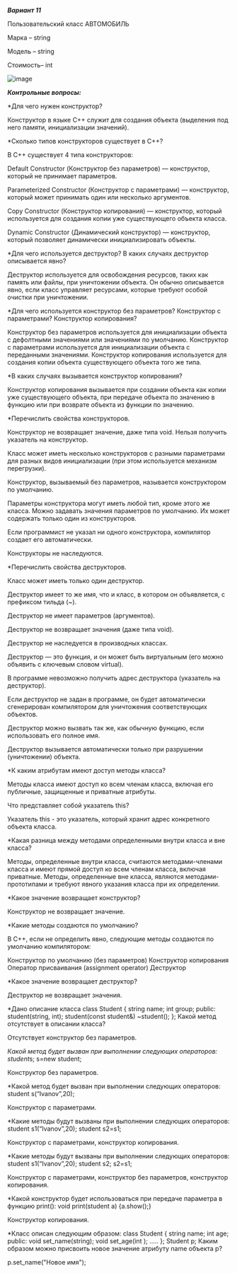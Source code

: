 ***Вариант 11***

Пользовательский класс АВТОМОБИЛЬ

Марка – string

Модель – string

Стоимость– int

![image](https://github.com/user-attachments/assets/59596be9-2b41-48b9-b228-7f26aedcf1b1)

***Контрольные вопросы:***

*Для чего нужен конструктор?

Конструктор в языке С++ служит для создания объекта (выделения под него памяти, инициализации значений).

*Сколько типов конструкторов существует в С++?

В C++ существует 4 типа конструкторов:

Default Constructor (Конструктор без параметров) — конструктор, который не принимает параметров.

Parameterized Constructor (Конструктор с параметрами) — конструктор, который может принимать один или несколько аргументов.

Copy Constructor (Конструктор копирования) — конструктор, который используется для создания копии уже существующего объекта класса.

Dynamic Constructor (Динамический конструктор) — конструктор, который позволяет динамически инициализировать объекты.

*Для чего используется деструктор? В каких случаях деструктор описывается явно?

Деструктор используется для освобождения ресурсов, таких как память или файлы, при уничтожении объекта. Он обычно описывается явно, если класс управляет ресурсами, которые требуют особой очистки при уничтожении.

*Для чего используется конструктор без параметров? Конструктор с параметрами? Конструктор копирования?

Конструктор без параметров используется для инициализации объекта с дефолтными значениями или значениями по умолчанию.
Конструктор с параметрами используется для инициализации объекта с переданными значениями.
Конструктор копирования используется для создания копии объекта существующего объекта того же типа.

*В каких случаях вызывается конструктор копирования?

Конструктор копирования вызывается при создании объекта как копии уже существующего объекта, при передаче объекта по значению в функцию или при возврате объекта из функции по значению.

*Перечислить свойства конструкторов.

Конструктор не возвращает значение, даже типа void. Нельзя получить указатель на конструктор.

Класс может иметь несколько конструкторов с разными параметрами для разных видов инициализации (при этом используется механизм перегрузки).

Конструктор, вызываемый без параметров, называется конструктором по умолчанию.

Параметры конструктора могут иметь любой тип, кроме этого же класса. Можно задавать значения параметров по умолчанию. Их может содержать только один из конструкторов.

Если программист не указал ни одного конструктора, компилятор создает его автоматически.

Конструкторы не наследуются.

*Перечислить свойства деструкторов.

Класс может иметь только один деструктор.

Деструктор имеет то же имя, что и класс, в котором он объявляется, с префиксом тильда (~).

Деструктор не имеет параметров (аргументов).

Деструктор не возвращает значения (даже типа void).

Деструктор не наследуется в производных классах.

Деструктор — это функция, и он может быть виртуальным (его можно объявить с ключевым словом virtual).

В программе невозможно получить адрес деструктора (указатель на деструктор).

Если деструктор не задан в программе, он будет автоматически сгенерирован компилятором для уничтожения соответствующих объектов.

Деструктор можно вызвать так же, как обычную функцию, если использовать его полное имя.

Деструктор вызывается автоматически только при разрушении (уничтожении) объекта.

*К каким атрибутам имеют доступ методы класса?

Методы класса имеют доступ ко всем членам класса, включая его публичные, защищенные и приватные атрибуты.

Что представляет собой указатель this?

Указатель this - это указатель, который хранит адрес конкретного объекта класса.

*Какая разница между методами определенными внутри класса и вне класса?

Методы, определенные внутри класса, считаются методами-членами класса и имеют прямой доступ ко всем членам класса, включая приватные. Методы, определенные вне класса, являются методами-прототипами и требуют явного указания класса при их определении.

*Какое значение возвращает конструктор?

Конструктор не возвращает значение.

*Какие методы создаются по умолчанию?

В C++, если не определить явно, следующие методы создаются по умолчанию компилятором:

Конструктор по умолчанию (без параметров)
Конструктор копирования
Оператор присваивания (assignment operator)
Деструктор

*Какое значение возвращает деструктор?

Деструктор не возвращает значения.

*Дано описание класса class Student { string name; int group; public: student(string, int); student(const student&) ~student(); }; Какой метод отсутствует в описании класса?

Отсутствует конструктор без параметров.

*Какой метод будет вызван при выполнении следующих операторов: student*s; s=new student;

Конструктор без параметров.

*Какой метод будет вызван при выполнении следующих операторов: student s(“Ivanov”,20);

Конструктор с параметрами.

*Какие методы будут вызваны при выполнении следующих операторов: student s1(“Ivanov”,20); student s2=s1;

Конструктор с параметрами, конструктор копирования.

*Какие методы будут вызваны при выполнении следующих операторов: student s1(“Ivanov”,20); student s2; s2=s1;

Конструктор с параметрами, конструктор без параметров, конструктор копирования.

*Какой конструктор будет использоваться при передаче параметра в функцию print(): void print(student a) {a.show();}

Конструктор копирования.

*Класс описан следующим образом: class Student { string name; int age; public: void set_name(string); void set_age(int ); ….. }; Student p; Каким образом можно присвоить новое значение атрибуту name объекта р?

p.set_name("Новое имя");
